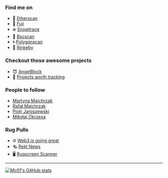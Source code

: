 ### Find me on

- 💎 [Etherscan](https://etherscan.io/address/0xf7de62b65768a169279be74b12faa65a22fb38d3)
- 🗻 [Fuji](https://testnet.snowtrace.io/address/0xf7de62b65768a169279be74b12faa65a22fb38d3)
- ❄️ [Snowtrace](https://snowtrace.io/address/0xf7de62b65768a169279be74b12faa65a22fb38d3)
- 🧁 [Bscscan](https://bscscan.com/address/0xf7de62b65768a169279be74b12faa65a22fb38d3)
- 🌀 [Polygonscan](https://polygonscan.com/address/0xF7DE62B65768a169279be74b12FaA65a22FB38D3)
- 🧪 [Rinkeby](https://rinkeby.etherscan.io/address/0xf7de62b65768a169279be74b12faa65a22fb38d3)

### Checkout those awesome projects

- 😈 [AngelBlock](https://angelblock.io)
- 🥇 [Projects worth tracking](https://github.com/Mc01?tab=stars)

### People to follow

- [Martyna Majchrzak](https://github.com/MMartynamajchrzak)
- [Rafał Majchrzak](https://github.com/rafal2228)
- [Piotr Jaroszewski](https://github.com/akcelero)
- [Mikołaj Okrzesa](https://github.com/mokrzesa)

### Rug Pulls

- 🌐 [Web3 is going great](https://web3isgoinggreat.com/)
- 🗞️ [Rekt News](https://rekt.news)
- 🖥️ [Rugscreen Scanner](https://www.rugscreen.com/Scan/Index)

---

[![Mc01's GitHub stats](https://github-readme-stats.vercel.app/api?username=Mc01&hide=contribs&show_icons=true&theme=tokyonight)](https://github.com/anuraghazra/github-readme-stats)

